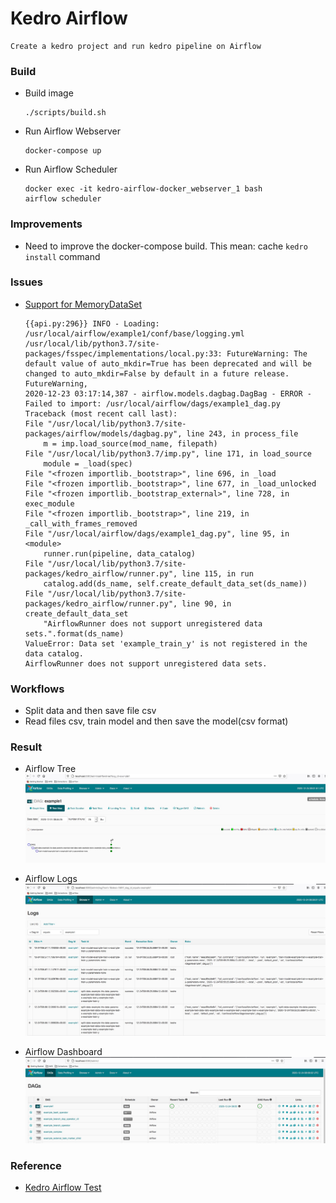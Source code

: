 # Kedro Airflow
    Create a kedro project and run kedro pipeline on Airflow


### Build
+ Build image
    ```
    ./scripts/build.sh
    ```

+ Run Airflow Webserver
    ```
    docker-compose up
    ```

+ Run Airflow Scheduler
    ```
    docker exec -it kedro-airflow-docker_webserver_1 bash
    airflow scheduler
    ```

### Improvements
+ Need to improve the docker-compose build. This mean: cache `kedro install` command


### Issues
+ [Support for MemoryDataSet](https://github.com/quantumblacklabs/kedro-airflow/issues/41)
    ```
    {{api.py:296}} INFO - Loading: /usr/local/airflow/example1/conf/base/logging.yml
    /usr/local/lib/python3.7/site-packages/fsspec/implementations/local.py:33: FutureWarning: The default value of auto_mkdir=True has been deprecated and will be changed to auto_mkdir=False by default in a future release.
    FutureWarning,
    2020-12-23 03:17:14,387 - airflow.models.dagbag.DagBag - ERROR - Failed to import: /usr/local/airflow/dags/example1_dag.py
    Traceback (most recent call last):
    File "/usr/local/lib/python3.7/site-packages/airflow/models/dagbag.py", line 243, in process_file
        m = imp.load_source(mod_name, filepath)
    File "/usr/local/lib/python3.7/imp.py", line 171, in load_source
        module = _load(spec)
    File "<frozen importlib._bootstrap>", line 696, in _load
    File "<frozen importlib._bootstrap>", line 677, in _load_unlocked
    File "<frozen importlib._bootstrap_external>", line 728, in exec_module
    File "<frozen importlib._bootstrap>", line 219, in _call_with_frames_removed
    File "/usr/local/airflow/dags/example1_dag.py", line 95, in <module>
        runner.run(pipeline, data_catalog)
    File "/usr/local/lib/python3.7/site-packages/kedro_airflow/runner.py", line 115, in run
        catalog.add(ds_name, self.create_default_data_set(ds_name))
    File "/usr/local/lib/python3.7/site-packages/kedro_airflow/runner.py", line 90, in create_default_data_set
        "AirflowRunner does not support unregistered data sets.".format(ds_name)
    ValueError: Data set 'example_train_y' is not registered in the data catalog.
    AirflowRunner does not support unregistered data sets.

    ```

### Workflows
+ Split data and then save file csv
+ Read files csv, train model and then save the model(csv format)

### Result
+ Airflow Tree
![Airflow Tree](images/Airflow-Tree.jpg)

+ Airflow Logs
![Airflow Logs](images/Airflow-Logs.jpg)

+ Airflow Dashboard
![Airflow Dashboard](images/Airflow-Dashboard.jpg)

### Reference
+ [Kedro Airflow Test](https://github.com/evanmiller29/kedro-airflow-test)